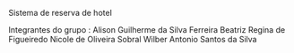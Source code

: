 Sistema de reserva de hotel

Integrantes do grupo : 
    Alison Guilherme da Silva Ferreira
    Beatriz Regina de Figueiredo
    Nicole de Oliveira Sobral
    Wilber Antonio Santos da Silva